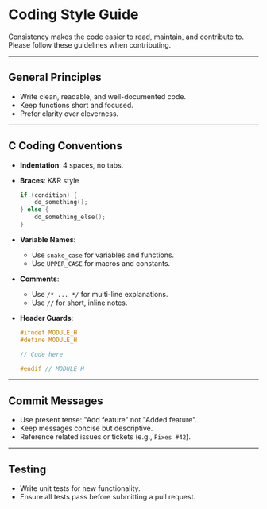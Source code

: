# Coding Style Guide

Consistency makes the code easier to read, maintain, and contribute to.  
Please follow these guidelines when contributing.

---

## General Principles
- Write clean, readable, and well-documented code.  
- Keep functions short and focused.  
- Prefer clarity over cleverness.  

---

## C Coding Conventions

- **Indentation**: 4 spaces, no tabs.  
- **Braces**: K&R style  
  ```c
  if (condition) {
      do_something();
  } else {
      do_something_else();
  }
  ```
- **Variable Names**:
  - Use `snake_case` for variables and functions.  
  - Use `UPPER_CASE` for macros and constants.  

- **Comments**:
  - Use `/* ... */` for multi-line explanations.  
  - Use `//` for short, inline notes.  

- **Header Guards**:
  ```c
  #ifndef MODULE_H
  #define MODULE_H

  // Code here

  #endif // MODULE_H
  ```

---

## Commit Messages

- Use present tense: "Add feature" not "Added feature".  
- Keep messages concise but descriptive.  
- Reference related issues or tickets (e.g., `Fixes #42`).  

---

## Testing

- Write unit tests for new functionality.  
- Ensure all tests pass before submitting a pull request.
